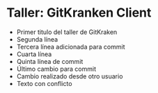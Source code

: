 # Taller: GitKranken Client

- Primer titulo del taller de GitKraken
- Segunda línea
- Tercera línea adicionada para commit
- Cuarta línea
- Quinta línea de commit
- Último cambio para commit
- Cambio realizado desde otro usuario
- Texto con conflicto